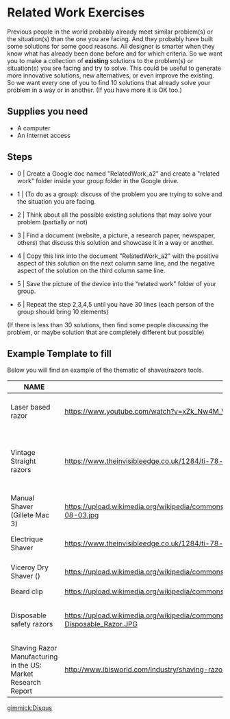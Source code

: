# Related Work Exercises

Previous people in the world probably already meet similar problem(s) or the situation(s) than the one you are facing. And they probably have built some solutions for some good reasons. 
All designer is smarter when they know what has already been done before and for which criteria. So we want you to make a collection of **existing** solutions to the problem(s) or situation(s) you are facing and try to solve. This could be useful to generate more innovative solutions, new alternatives, or even improve the existing. So we want every one of you to find 10 solutions that already solve your problem in a way or in another. (If you have more it is OK too.)


## Supplies you need
* A computer 
* An Internet access


## Steps

* 0 |  Create a Google doc named "RelatedWork_a2" and create a "related work" folder inside your group folder in the Google drive.

* 1 | (To do as a group): discuss of the problem you are trying to solve and the situation you are facing. 

* 2 | Think about all the possible existing solutions that may solve your problem (partially or not) 

* 3 | Find a document (website, a picture, a research paper, newspaper, others) that discuss this solution and showcase it in a way or another. 

* 4 | Copy this link into the document "RelatedWork_a2" with the positive aspect of this solution on the next column same line, and the negative aspect of the solution on the third column same line. 

* 5 | Save the picture of the device into the "related work" folder of your group.

* 6 | Repeat the step 2,3,4,5 until you have 30 lines (each person of the group should bring 10 elements)

(If there is less than 30 solutions, then find some people discussing the problem, or maybe solution that are completely different but possible)

## Example Template to fill 

Below you will find an example of the thematic of shaver/razors tools. 


| NAME | URL  | Type | PRO | CON | 
| -----|  -----|  -----|  -----|  -----| 
|Laser based razor | https://www.youtube.com/watch?v=xZk_Nw4M_Vk| solution | do not cut, do not cause irritation | expensive, need battery | 
| Vintage Straight razors | https://www.theinvisibleedge.co.uk/1284/ti-78-flower-black-horn-square-nose-razor.jpg | solution| manual, authentique, elegant | difficult to use, expensive, do not cut, do not cause irritation  |
| Manual Shaver (Gillete Mac 3)| https://upload.wikimedia.org/wikipedia/commons/3/31/Gillette_Mach3_razor_from_Indonesia%2C_2015-08-03.jpg| solution| manual, authentique, elegant | difficult to use, expensive  |
| Electrique Shaver | https://www.theinvisibleedge.co.uk/1284/ti-78-flower-black-horn-square-nose-razor.jpg | solution| manual, authentique, elegant | difficult to use  |
| Viceroy Dry Shaver () | https://upload.wikimedia.org/wikipedia/commons/e/e9/ViceroyDryShaver.jpg | solution| manual, authentique, elegant | big, difficult to use  |
| Beard clip |https://upload.wikimedia.org/wikipedia/commons/7/74/BeardClipSqueeze.jpg| solution | 
| Disposable safety razors | https://upload.wikimedia.org/wikipedia/commons/thumb/4/40/Disposable_Razor.JPG/1920px-Disposable_Razor.JPG | solutuion | cheap, Disposable | Not robust, no quality, no style, manual|
| Shaving Razor Manufacturing in the US: Market Research Report | http://www.ibisworld.com/industry/shaving-razor-manufacturing.html |  Market study |  |  | 



[gimmick:Disqus](cybunk)